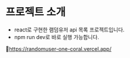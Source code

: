 # 프로젝트 소개

- react로 구현한 램덤유저 api 목록 프로젝트입니다.
- npm run dev로 바로 실행 가능합니다.

📎https://randomuser-one-coral.vercel.app/
